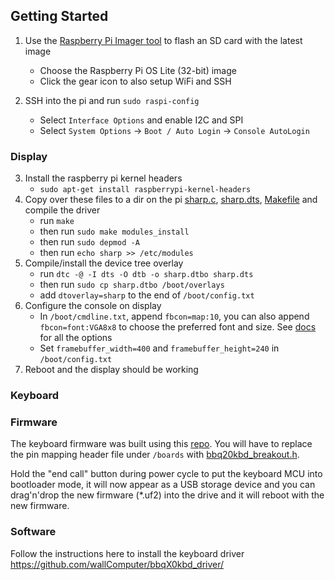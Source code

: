 ## Getting Started

1. Use the [Raspberry Pi Imager tool](https://www.raspberrypi.com/software/) to flash an SD card with the latest image
    - Choose the Raspberry Pi OS Lite (32-bit) image
    - Click the gear icon to also setup WiFi and SSH

2. SSH into the pi and run ```sudo raspi-config```
    - Select ```Interface Options``` and enable I2C and SPI
    - Select ```System Options``` -> ```Boot / Auto Login``` -> ```Console AutoLogin```

### Display

3. Install the raspberry pi kernel headers
    - ```sudo apt-get install raspberrypi-kernel-headers```
4. Copy over these files to a dir on the pi [sharp.c](./sharp.c), [sharp.dts](./sharp.dts), [Makefile](./Makefile) and compile the driver
    - run ```make```
    - then run ```sudo make modules_install```
    - then run ```sudo depmod -A```
    - then run ```echo sharp >> /etc/modules```
5. Compile/install the device tree overlay
    - run ```dtc -@ -I dts -O dtb -o sharp.dtbo sharp.dts```
    - then run ```sudo cp sharp.dtbo /boot/overlays```
    - add ```dtoverlay=sharp``` to the end of ```/boot/config.txt```
6. Configure the console on display
    - In ```/boot/cmdline.txt```, append ```fbcon=map:10```, you can also append ```fbcon=font:VGA8x8``` to choose the preferred font and size. See [docs](https://www.kernel.org/doc/Documentation/fb/fbcon.txt) for all the options
    - Set ```framebuffer_width=400``` and ```framebuffer_height=240``` in ```/boot/config.txt```
7. Reboot and the display should be working


### Keyboard

### Firmware
The keyboard firmware was built using this [repo](https://github.com/solderparty/i2c_puppet). You will have to replace the pin mapping header file under ```/boards``` with [bbq20kbd_breakout.h](../bbq20kbd_breakout.h).

Hold the "end call" button during power cycle to put the keyboard MCU into bootloader mode, it will now appear as a USB storage device and you can drag'n'drop the new firmware (\*.uf2) into the drive and it will reboot with the new firmware.

### Software
Follow the instructions here to install the keyboard driver https://github.com/wallComputer/bbqX0kbd_driver/
